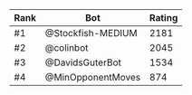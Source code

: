 Rank|Bot|Rating
---|---|---
#1|@Stockfish-MEDIUM|2181
#2|@colinbot|2045
#3|@DavidsGuterBot|1534
#4|@MinOpponentMoves|874
